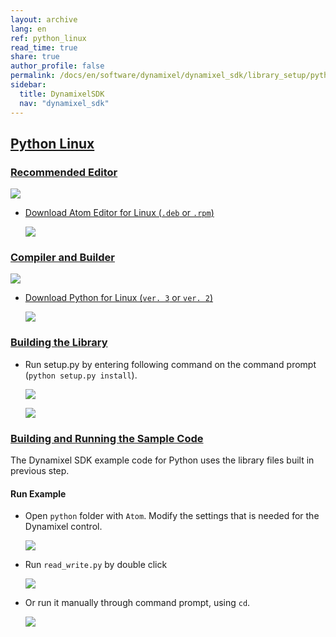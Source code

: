 ```yaml
---
layout: archive
lang: en
ref: python_linux
read_time: true
share: true
author_profile: false
permalink: /docs/en/software/dynamixel/dynamixel_sdk/library_setup/python_linux/
sidebar:
  title: DynamixelSDK
  nav: "dynamixel_sdk"
---
```


<div style="counter-reset: h1 4"></div>
<div style="counter-reset: h2 8"></div>

<!--[dummy Header 1]>
  <h1 id="library-setup"><a href="#library-setup">Library Setup</a></h1>
<![end dummy Header 1]-->

## [Python Linux](#python-linux)

### [Recommended Editor](#recommended-editor)

![](/assets/images/sw/sdk/dynamixel_sdk/library_setup/python/atom-logo.jpg)

* [Download Atom Editor for Linux (`.deb` or `.rpm`)](https://atom.io/)

  ![](/assets/images/sw/sdk/dynamixel_sdk/library_setup/python/linux/library_file/a1.png)

### [Compiler and Builder](#compiler-and-builder)

![](/assets/images/sw/sdk/dynamixel_sdk/library_setup/python/python.png)

* [Download Python for Linux (`ver. 3` or `ver. 2`)](https://www.python.org/downloads/)

  ![](/assets/images/sw/sdk/dynamixel_sdk/library_setup/python/linux/library_file/b1.png)

### [Building the Library](#building-the-library)

* Run setup.py by entering following command on the command prompt (`python setup.py install`).

  ![](/assets/images/sw/sdk/dynamixel_sdk/library_setup/python/linux/library_file/py1.png)

  ![](/assets/images/sw/sdk/dynamixel_sdk/library_setup/python/linux/library_file/py3.png)

### [Building and Running the Sample Code](#building-and-running-the-sample-code)

The Dynamixel SDK example code for Python uses the library files built in previous step.

#### Run Example

* Open `python` folder with `Atom`. Modify the settings that is needed for the Dynamixel control. 

  ![](/assets/images/sw/sdk/dynamixel_sdk/library_setup/python/linux/sample_code/py5.png)


* Run `read_write.py` by double click

  ![](/assets/images/sw/sdk/dynamixel_sdk/library_setup/python/linux/sample_code/py2.png)

* Or run it manually through command prompt, using `cd`. 

  ![](/assets/images/sw/sdk/dynamixel_sdk/library_setup/python/linux/sample_code/py4.png)